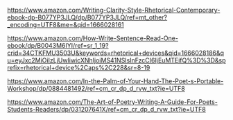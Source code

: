 https://www.amazon.com/Writing-Clarity-Style-Rhetorical-Contemporary-ebook-dp-B077YP3JLQ/dp/B077YP3JLQ/ref=mt_other?_encoding=UTF8&me=&qid=1666028161

https://www.amazon.com/How-Write-Sentence-Read-One-ebook/dp/B0043M6IYI/ref=sr_1_19?crid=34CTKFMU3503U&keywords=rhetorical+devices&qid=1666028186&qu=eyJxc2MiOiIzLjUwIiwicXNhIjoiMS41NSIsInFzcCI6IjEuMTEifQ%3D%3D&sprefix=rhetorical+device%2Caps%2C228&sr=8-19

https://www.amazon.com/In-the-Palm-of-Your-Hand-The-Poet-s-Portable-Workshop/dp/0884481492/ref=cm_cr_dp_d_rvw_txt?ie=UTF8

https://www.amazon.com/The-Art-of-Poetry-Writing-A-Guide-For-Poets-Students-Readers/dp/031207641X/ref=cm_cr_dp_d_rvw_txt?ie=UTF8

